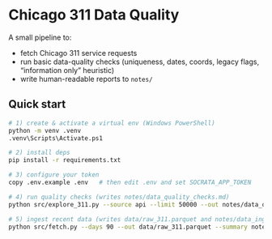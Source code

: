 # Chicago 311 Data Quality

A small pipeline to:
- fetch Chicago 311 service requests
- run basic data-quality checks (uniqueness, dates, coords, legacy flags, “information only” heuristic)
- write human-readable reports to `notes/`

## Quick start
```bash
# 1) create & activate a virtual env (Windows PowerShell)
python -m venv .venv
.venv\Scripts\Activate.ps1

# 2) install deps
pip install -r requirements.txt

# 3) configure your token
copy .env.example .env   # then edit .env and set SOCRATA_APP_TOKEN

# 4) run quality checks (writes notes/data_quality_checks.md)
python src/explore_311.py --source api --limit 50000 --out notes/data_quality_checks.md --mark-done

# 5) ingest recent data (writes data/raw_311.parquet and notes/data_ingest_summary.md)
python src/fetch.py --days 90 --out data/raw_311.parquet --summary notes/data_ingest_summary.md